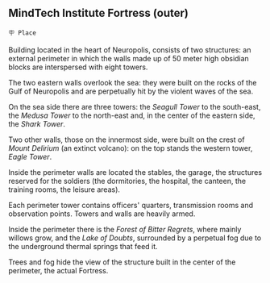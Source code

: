 ## MindTech Institute Fortress (outer)

`🪧 Place`

Building located in the heart of Neuropolis, consists of two structures: an external perimeter in which the walls made up of 50 meter high obsidian blocks are interspersed with eight towers.

The two eastern walls overlook the sea: they were built on the rocks of the Gulf of Neuropolis and are perpetually hit by the violent waves of the sea.

On the sea side there are three towers: the *Seagull Tower* to the south-east, the *Medusa Tower* to the north-east and, in the center of the eastern side, the *Shark Tower*.

Two other walls, those on the innermost side, were built on the crest of *Mount Delirium* (an extinct volcano): on the top stands the western tower, *Eagle Tower*.

Inside the perimeter walls are located the stables, the garage, the structures reserved for the soldiers (the dormitories, the hospital, the canteen, the training rooms, the leisure areas).

Each perimeter tower contains officers' quarters, transmission rooms and observation points. Towers and walls are heavily armed.

Inside the perimeter there is the *Forest of Bitter Regrets*, where mainly willows grow, and the *Lake of Doubts*, surrounded by a perpetual fog due to the underground thermal springs that feed it.

Trees and fog hide the view of the structure built in the center of the perimeter, the actual Fortress.

<!---
keywords: mt, neuropolis
aliases: 
-->